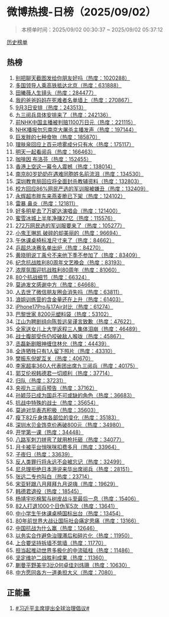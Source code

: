 <h1>
微博热搜-日榜（2025/09/02）
</h1>
<blockquote>
<p>
本榜单时间：2025/09/02 00:30:37 ~ 2025/09/02 05:37:12
</p>
</blockquote>
<p>
<a href="https://github.com/daifee/weibo-hot-search/tree/main/archives/daily">历史榜单</a>
</p>
<h2>
热榜
</h2>
<ol>

<li>
<a href="https://s.weibo.com/weibo?q=%23%E5%88%AB%E6%8A%8A%E8%81%8A%E5%A4%A9%E6%88%AA%E5%9B%BE%E5%8F%91%E7%BB%99%E4%BD%A0%E6%9C%8B%E5%8F%8B%E5%A5%BD%E5%90%97%23" target="weibo">
别把聊天截图发给你朋友好吗（热度：1020288）
</a>
</li>

<li>
<a href="https://s.weibo.com/weibo?q=%23%E5%A4%9A%E5%9B%BD%E9%A2%86%E5%AF%BC%E4%BA%BA%E4%B9%98%E9%AB%98%E9%93%81%E6%8A%B5%E8%BE%BE%E5%8C%97%E4%BA%AC%23" target="weibo">
多国领导人乘高铁抵达北京（热度：631888）
</a>
</li>

<li>
<a href="https://s.weibo.com/weibo?q=%23%E7%94%B0%E6%9B%A6%E8%96%87%E4%BA%BA%E7%94%9F%E9%95%9C%E5%A4%B4%23" target="weibo">
田曦薇人生镜头（热度：284477）
</a>
</li>

<li>
<a href="https://s.weibo.com/weibo?q=%23%E6%88%91%E7%9A%84%E7%88%B8%E7%88%B8%E5%A6%88%E5%A6%88%E5%9C%A8%E6%AD%BB%E9%9A%BE%E8%80%85%E5%90%8D%E5%8D%95%E5%A2%99%E4%B8%8A%23" target="weibo">
我的爸爸妈妈在死难者名单墙上（热度：270867）
</a>
</li>

<li>
<a href="https://s.weibo.com/weibo?q=%239%E6%9C%883%E6%97%A5%E5%AE%89%E6%8E%92%23" target="weibo">
9月3日安排（热度：243513）
</a>
</li>

<li>
<a href="https://s.weibo.com/weibo?q=%23%E4%B9%9D%E4%B8%89%E9%98%85%E5%85%B5%E5%85%B7%E4%BD%93%E5%AE%89%E6%8E%92%E6%9D%A5%E4%BA%86%23" target="weibo">
九三阅兵具体安排来了（热度：242136）
</a>
</li>

<li>
<a href="https://s.weibo.com/weibo?q=%23%E5%89%8DNHK%E4%B8%AD%E5%9B%BD%E4%B8%BB%E6%92%AD%E8%A2%AB%E5%88%A4%E8%B5%941100%E4%B8%87%E6%97%A5%E5%85%83%23" target="weibo">
前NHK中国主播被判赔1100万日元（热度：221115）
</a>
</li>

<li>
<a href="https://s.weibo.com/weibo?q=%23NHK%E6%92%AD%E6%8A%A5%E5%8B%BF%E5%BF%98%E5%8D%97%E4%BA%AC%E5%A4%A7%E5%B1%A0%E6%9D%80%E4%B8%BB%E6%92%AD%E5%8F%91%E5%A3%B0%23" target="weibo">
NHK播报勿忘南京大屠杀主播发声（热度：197144）
</a>
</li>

<li>
<a href="https://s.weibo.com/weibo?q=%23%E5%B7%A8%E5%8F%91%E8%83%96%E7%9A%84%E4%B8%83%E7%A7%8D%E9%A3%9F%E7%89%A9%23" target="weibo">
巨发胖的七种食物（热度：185870）
</a>
</li>

<li>
<a href="https://s.weibo.com/weibo?q=%23%E7%90%86%E8%82%A4%E6%B3%89%E5%9B%9E%E5%BA%94%E4%B8%8A%E7%99%BE%E5%85%83%E5%96%B7%E9%9B%BE%E6%88%90%E5%88%86%E5%8F%AA%E6%9C%89%E6%B0%B4%23" target="weibo">
理肤泉回应上百元喷雾成分只有水（热度：175117）
</a>
</li>

<li>
<a href="https://s.weibo.com/weibo?q=%23%E6%98%8E%E5%A4%A9%E4%B8%80%E8%B5%B7%E7%9C%8B%E9%98%85%E5%85%B5%23" target="weibo">
明天一起看阅兵（热度：166463）
</a>
</li>

<li>
<a href="https://s.weibo.com/weibo?q=%23%E5%92%96%E5%95%A1%E5%9B%A0%20%E5%B8%83%E6%B4%9B%E8%8A%AC%23" target="weibo">
咖啡因 布洛芬（热度：152455）
</a>
</li>

<li>
<a href="https://s.weibo.com/weibo?q=%23%E9%A6%99%E6%B8%AF%E4%B8%8A%E7%A9%BA%E8%BF%99%E4%B8%80%E5%B9%95%E4%BB%A4%E4%BA%BA%E9%9C%87%E6%92%BC%23" target="weibo">
香港上空这一幕令人震撼（热度：138014）
</a>
</li>

<li>
<a href="https://s.weibo.com/weibo?q=%23%E5%8D%97%E4%BA%AC80%E5%B2%81%E5%A5%B6%E5%A5%B6%E5%9C%A8%E9%81%87%E9%9A%BE%E5%90%8C%E8%83%9E%E5%A7%93%E5%90%8D%E5%89%8D%E6%B5%81%E6%B3%AA%23" target="weibo">
南京80岁奶奶在遇难同胞姓名前流泪（热度：134530）
</a>
</li>

<li>
<a href="https://s.weibo.com/weibo?q=%23%E6%B7%B1%E5%9C%B3%E6%95%99%E8%82%B2%E5%B1%80%E5%9B%9E%E5%BA%94%E5%B0%86%E5%85%A8%E9%9D%A2%E5%B0%81%E6%9D%80%E6%95%99%E8%BE%85%E8%B5%84%E6%96%99%23" target="weibo">
深圳教育局回应将全面封杀教辅资料（热度：132803）
</a>
</li>

<li>
<a href="https://s.weibo.com/weibo?q=%23%E6%A0%A1%E6%96%B9%E5%9B%9E%E5%BA%9486%25%E7%BD%91%E6%B0%91%E4%B8%A5%E9%80%89%E7%9A%84%E5%86%9B%E8%AE%AD%E6%9C%8D%E8%A2%AB%E5%AB%8C%E4%B8%91%23" target="weibo">
校方回应86%网民严选的军训服被嫌丑（热度：132409）
</a>
</li>

<li>
<a href="https://s.weibo.com/weibo?q=%23%E6%B0%B8%E8%BE%89%E8%B6%85%E5%B8%82%E8%83%96%E4%B8%9C%E6%9D%A5%E7%87%95%E9%BA%A6%E8%84%86%E5%B7%B2%E4%B8%8B%E6%9E%B6%23" target="weibo">
永辉超市胖东来燕麦脆已下架（热度：124102）
</a>
</li>

<li>
<a href="https://s.weibo.com/weibo?q=%23%E9%9B%B7%E6%9A%B4%20%E9%BC%BB%E7%82%8E%23" target="weibo">
雷暴 鼻炎（热度：121811）
</a>
</li>

<li>
<a href="https://s.weibo.com/weibo?q=%23%E5%A5%BD%E5%A4%9A%E6%98%8E%E6%98%9F%E5%8E%BB%E4%BA%86%E4%B8%87%E5%A6%AE%E8%BE%BE%E6%BC%94%E5%94%B1%E4%BC%9A%23" target="weibo">
好多明星去了万妮达演唱会（热度：121400）
</a>
</li>

<li>
<a href="https://s.weibo.com/weibo?q=%23%E8%9C%9C%E9%9B%AA%E5%86%B0%E5%9F%8E%E4%B8%8A%E5%8D%8A%E5%B9%B4%E5%87%80%E8%B5%9A27%E4%BA%BF%23" target="weibo">
蜜雪冰城上半年净赚27亿（热度：115576）
</a>
</li>

<li>
<a href="https://s.weibo.com/weibo?q=%23272%E4%B8%87%E7%BD%91%E6%B0%91%E9%80%89%E7%9A%84%E5%86%9B%E8%AE%AD%E6%9C%8D%E8%A6%81%E6%9D%A5%E4%BA%86%23" target="weibo">
272万网民选的军训服要来了（热度：105277）
</a>
</li>

<li>
<a href="https://s.weibo.com/weibo?q=%23%E5%B0%8F%E9%AC%BC%E7%8E%8B%E7%90%B3%E5%87%AF%20%E7%A0%B4%E7%A2%8E%E7%9A%84%E5%8D%B4%E7%BE%8E%E4%B8%BD%E7%9A%84%23" target="weibo">
小鬼王琳凯 破碎的却美丽的（热度：96694）
</a>
</li>

<li>
<a href="https://s.weibo.com/weibo?q=%23%E5%8D%88%E4%BC%91%E8%AF%BE%E6%A1%8C%E6%A4%85%E6%A0%87%E5%87%86%E5%B0%BA%E5%AF%B8%E6%9D%A5%E4%BA%86%23" target="weibo">
午休课桌椅标准尺寸来了（热度：84662）
</a>
</li>

<li>
<a href="https://s.weibo.com/weibo?q=%23%E4%B9%92%E8%B6%85%E6%80%BB%E5%86%B3%E8%B5%9B%E5%90%8D%E5%8D%95%E5%87%BA%E7%82%89%23" target="weibo">
乒超总决赛名单出炉（热度：84270）
</a>
</li>

<li>
<a href="https://s.weibo.com/weibo?q=%23%E9%BB%84%E6%99%93%E6%98%8E%E8%AF%B4%E4%B8%81%E7%A6%B9%E5%85%AE%E4%B8%8D%E6%9D%A5%E4%BB%96%E4%B8%8B%E5%AD%A3%E4%B8%8D%E5%8F%82%E5%8A%A0%E4%BA%86%23" target="weibo">
黄晓明说丁禹兮不来他下季不参加了（热度：83409）
</a>
</li>

<li>
<a href="https://s.weibo.com/weibo?q=%23%E7%BA%AA%E5%BF%B5%E6%8A%97%E6%88%98%E8%83%9C%E5%88%A980%E5%91%A8%E5%B9%B4%E6%96%87%E8%89%BA%E6%99%9A%E4%BC%9A%23" target="weibo">
纪念抗战胜利80周年文艺晚会（热度：83193）
</a>
</li>

<li>
<a href="https://s.weibo.com/weibo?q=%23%E6%B5%93%E5%8E%9A%E6%B0%9B%E5%9B%B4%E8%BF%8E%E6%8A%97%E6%88%98%E8%83%9C%E5%88%A980%E5%91%A8%E5%B9%B4%23" target="weibo">
浓厚氛围迎抗战胜利80周年（热度：81060）
</a>
</li>

<li>
<a href="https://s.weibo.com/weibo?q=%2380%E4%B8%AA%E6%8A%97%E6%88%98%E7%BB%86%E8%8A%82%23" target="weibo">
80个抗战细节（热度：66324）
</a>
</li>

<li>
<a href="https://s.weibo.com/weibo?q=%23%E8%8E%AB%E8%BF%AA%E5%8F%91%E6%96%87%E6%84%9F%E8%B0%A2%E4%B8%AD%E6%96%B9%23" target="weibo">
莫迪发文感谢中方（热度：64668）
</a>
</li>

<li>
<a href="https://s.weibo.com/weibo?q=%23%E4%BA%BA%E5%8E%BB%E4%B8%96%E4%BA%86%E5%BE%AE%E4%BF%A1%E6%9C%8B%E5%8F%8B%E5%9C%88%E4%BC%9A%E6%B6%88%E5%A4%B1%E5%90%97%23" target="weibo">
人去世了微信朋友圈会消失吗（热度：63811）
</a>
</li>

<li>
<a href="https://s.weibo.com/weibo?q=%23%E6%B5%AA%E5%A7%90%E8%AE%AD%E7%BB%83%E8%90%A5%E7%9A%84%E5%90%AB%E9%87%91%E9%87%8F%E8%BF%98%E5%9C%A8%E4%B8%8A%E5%8D%87%23" target="weibo">
浪姐训练营的含金量还在上升（热度：61403）
</a>
</li>

<li>
<a href="https://s.weibo.com/weibo?q=%23iPhone17Pro%E4%B8%8E17Air%E5%AF%B9%E6%AF%94%23" target="weibo">
iPhone17Pro与17Air对比（热度：61274）
</a>
</li>

<li>
<a href="https://s.weibo.com/weibo?q=%23%E5%B7%B4%E9%BB%8E%E4%B8%96%E5%AE%B6%208200%E5%85%83%E5%A1%91%E6%96%99%E8%A2%8B%23" target="weibo">
巴黎世家 8200元塑料袋（热度：53102）
</a>
</li>

<li>
<a href="https://s.weibo.com/weibo?q=%23%E6%B1%9F%E5%B1%B1%E4%B8%BA%E8%81%98%E5%89%A7%E7%BB%84%E5%90%91%E9%99%88%E5%93%B2%E8%BF%9C%E5%90%B4%E8%B0%A8%E8%A8%80%E8%87%B4%E6%AD%89%23" target="weibo">
江山为聘剧组向陈哲远吴谨言致歉（热度：47622）
</a>
</li>

<li>
<a href="https://s.weibo.com/weibo?q=%23%E5%85%A8%E5%AE%B6%E9%80%81%E5%A5%B3%E5%84%BF%E4%B8%8A%E5%A4%A7%E5%AD%A6%E8%BF%94%E7%A8%8B%E4%B8%89%E4%BA%BA%E9%9B%86%E4%BD%93%E6%B3%AA%E5%B4%A9%23" target="weibo">
全家送女儿上大学返程三人集体泪崩（热度：46489）
</a>
</li>

<li>
<a href="https://s.weibo.com/weibo?q=%23%E6%88%98%E5%A3%AB%E8%85%B9%E9%83%A8%E5%8F%97%E4%BC%A4%E4%BB%8D%E5%92%AC%E7%A0%B4%E6%95%8C%E4%BA%BA%E5%96%89%E5%92%99%23" target="weibo">
战士腹部受伤仍咬破敌人喉咙（热度：45867）
</a>
</li>

<li>
<a href="https://s.weibo.com/weibo?q=%23%E4%B8%9E%E7%A3%8A%E6%96%B0%E5%89%A7%E7%9C%BC%E7%A5%9E%E7%BC%A0%E4%BD%8F%E6%9E%97%E5%85%81%23" target="weibo">
丞磊新剧眼神缠住林允（热度：44439）
</a>
</li>

<li>
<a href="https://s.weibo.com/weibo?q=%23%E5%85%A8%E8%BF%9E%E7%89%BA%E7%89%B2%E5%8F%AA%E6%9C%891%E4%BA%BA%E7%95%99%E4%B8%8B%E7%85%A7%E7%89%87%23" target="weibo">
全连牺牲只有1人留下照片（热度：43310）
</a>
</li>

<li>
<a href="https://s.weibo.com/weibo?q=%23%E6%A8%8A%E6%8C%AF%E4%B8%9C%E5%80%AA%E5%A6%AE%E4%BA%92%E5%85%B3%23" target="weibo">
樊振东倪妮互关（热度：40670）
</a>
</li>

<li>
<a href="https://s.weibo.com/weibo?q=%23%E6%9D%8E%E5%AE%B6%E8%B6%85%E7%8E%87360%E4%BA%BA%E4%BB%A3%E8%A1%A8%E5%9B%A2%E5%87%BA%E5%B8%AD%E4%B9%9D%E4%B8%89%E9%98%85%E5%85%B5%23" target="weibo">
李家超率360人代表团出席九三阅兵（热度：40175）
</a>
</li>

<li>
<a href="https://s.weibo.com/weibo?q=%23%E9%83%AD%E8%89%BE%E4%BC%A6%E7%A5%9D%E9%9F%A9%E5%BE%B7%E5%90%9B%E4%B8%80%E5%88%87%E9%A1%BA%E5%88%A9%23" target="weibo">
郭艾伦祝韩德君一切顺利（热度：37714）
</a>
</li>

<li>
<a href="https://s.weibo.com/weibo?q=%23%E5%BD%92%E9%98%9F%23" target="weibo">
归队（热度：37231）
</a>
</li>

<li>
<a href="https://s.weibo.com/weibo?q=%23%E5%A4%AE%E8%A7%86%E4%B9%9D%E4%B8%89%E9%98%85%E5%85%B5%E9%A2%84%E5%91%8A%23" target="weibo">
央视九三阅兵预告（热度：37162）
</a>
</li>

<li>
<a href="https://s.weibo.com/weibo?q=%23%E5%AD%99%E9%A2%96%E8%8E%8E%E5%B7%B2%E6%88%90%E4%B8%BA%E5%9B%BD%E4%B9%92%E4%B8%8D%E5%8F%AF%E6%88%96%E7%BC%BA%E7%9A%84%E8%A7%92%E8%89%B2%23" target="weibo">
孙颖莎已成为国乒不可或缺的角色（热度：36683）
</a>
</li>

<li>
<a href="https://s.weibo.com/weibo?q=%23%E6%8A%97%E6%88%98%E4%B8%AD%E7%89%B9%E6%AE%8A%E7%9A%84%E6%88%98%E5%A3%AB%23" target="weibo">
抗战中特殊的战士（热度：35654）
</a>
</li>

<li>
<a href="https://s.weibo.com/weibo?q=%23%E8%8E%AB%E8%BF%AA%E5%AF%B9%E5%8D%8E%E8%A1%A8%E6%80%81%E7%A7%AF%E6%9E%81%23" target="weibo">
莫迪对华表态积极（热度：35603）
</a>
</li>

<li>
<a href="https://s.weibo.com/weibo?q=%23%E7%98%A6%E4%B8%8B82%E6%96%A4%E8%BA%AB%E4%BD%93%E5%90%84%E9%83%A8%E4%BD%8D%E7%9A%84%E5%8F%98%E5%8C%96%23" target="weibo">
瘦下82斤身体各部位的变化（热度：35183）
</a>
</li>

<li>
<a href="https://s.weibo.com/weibo?q=%23%E6%B7%B1%E5%9C%B3%E6%B0%B4%E8%B4%9D%E9%87%91%E9%A5%B0%E5%85%8B%E4%BB%B7%E5%86%8D%E7%A0%B4800%E5%85%83%23" target="weibo">
深圳水贝金饰克价再破800元（热度：34980）
</a>
</li>

<li>
<a href="https://s.weibo.com/weibo?q=%23%E5%BC%80%E5%AD%A6%E7%AC%AC%E4%B8%80%E8%AF%BE%23" target="weibo">
开学第一课（热度：34448）
</a>
</li>

<li>
<a href="https://s.weibo.com/weibo?q=%23%E5%85%AB%E8%B7%AF%E5%86%9B%E5%88%BA%E5%88%80%E6%8B%BC%E5%BC%AF%E4%BA%86%E5%B0%B1%E7%94%A8%E6%9E%AA%E6%89%98%E7%A0%B8%23" target="weibo">
八路军刺刀拼弯了就用枪托砸（热度：34077）
</a>
</li>

<li>
<a href="https://s.weibo.com/weibo?q=%23%E6%9C%88%E5%8D%A1%E8%A2%AB%E5%B9%B3%E5%8F%B0%E6%82%84%E5%92%AA%E5%92%AA%E6%89%A3%E8%B4%B9%E5%A4%9A%E6%9C%88%23" target="weibo">
月卡被平台悄咪咪扣费多月（热度：33964）
</a>
</li>

<li>
<a href="https://s.weibo.com/weibo?q=%23%E5%AD%90%E5%A4%9C%E5%BD%92%23" target="weibo">
子夜归（热度：33639）
</a>
</li>

<li>
<a href="https://s.weibo.com/weibo?q=%23%E5%8F%8D%E4%BA%BA%E7%B1%BB%E7%BD%AA%E8%A1%8C%E5%B0%86%E6%B0%B8%E8%BF%9C%E4%B8%8D%E4%BC%9A%E8%A2%AB%E5%BF%98%E8%AE%B0%23" target="weibo">
反人类罪行将永远不会被忘记（热度：32499）
</a>
</li>

<li>
<a href="https://s.weibo.com/weibo?q=%23%E5%B0%BC%E6%80%BB%E7%90%86%E6%8B%92%E7%BB%9D%E6%97%A5%E6%9C%AC%E6%B8%B8%E8%AF%B4%E6%9D%A5%E5%8D%8E%E5%87%BA%E5%B8%AD%E9%98%85%E5%85%B5%23" target="weibo">
尼总理拒绝日本游说来华出席阅兵（热度：28151）
</a>
</li>

<li>
<a href="https://s.weibo.com/weibo?q=%23%E5%BC%A0%E8%BF%9C%E4%BA%8C%E4%B8%93%E4%B9%9F%E5%8F%AB%E7%99%BD%23" target="weibo">
张远二专也叫白（热度：23714）
</a>
</li>

<li>
<a href="https://s.weibo.com/weibo?q=%23%E5%AE%8B%E4%BA%9A%E8%BD%A9%E8%B7%9F%E5%85%AB%E6%9C%88%E6%8B%9C%E6%8B%9C%E4%B9%9D%E6%9C%88%E8%AF%B4%E5%97%A8%23" target="weibo">
宋亚轩跟八月拜拜九月说嗨（热度：19629）
</a>
</li>

<li>
<a href="https://s.weibo.com/weibo?q=%23%E9%9F%A9%E5%BE%B7%E5%90%9B%E9%80%80%E5%BD%B9%23" target="weibo">
韩德君退役（热度：18545）
</a>
</li>

<li>
<a href="https://s.weibo.com/weibo?q=%23%E6%9D%A8%E9%9D%96%E5%AE%87%E5%90%83%E6%A3%89%E7%B5%AE%E4%B8%8E%E6%A0%91%E7%9A%AE%E6%88%98%E6%96%97%E8%87%B3%E6%9C%80%E5%90%8E%E4%B8%80%E6%81%AF%23" target="weibo">
杨靖宇吃棉絮与树皮战斗至最后一息（热度：15406）
</a>
</li>

<li>
<a href="https://s.weibo.com/weibo?q=%2382%E4%BA%BA%E6%89%93%E9%80%801000%E4%B8%AA%E6%97%A5%E4%BC%AA%E5%86%9B5%E6%AC%A1%23" target="weibo">
82人打退1000个日伪军5次（热度：13641）
</a>
</li>

<li>
<a href="https://s.weibo.com/weibo?q=%23%E4%B8%AD%E5%B0%8F%E5%AD%A6%E7%94%9F%E5%8D%88%E4%BC%91%E8%AF%BE%E6%A1%8C%E6%A4%85%E5%9B%BD%E6%A0%87%E5%87%BA%E5%8F%B0%23" target="weibo">
中小学生午休课桌椅国标出台（热度：13454）
</a>
</li>

<li>
<a href="https://s.weibo.com/weibo?q=%2380%E5%B9%B4%E5%89%8D%E4%B8%96%E7%95%8C%E5%A4%A7%E6%88%98%E8%AE%A9%E5%9B%BD%E9%99%85%E7%A4%BE%E4%BC%9A%E7%97%9B%E5%AE%9A%E6%80%9D%E7%97%9B%23" target="weibo">
80年前世界大战让国际社会痛定思痛（热度：13166）
</a>
</li>

<li>
<a href="https://s.weibo.com/weibo?q=%23%E4%B8%AD%E5%9B%BD%E6%8A%97%E6%88%98%E4%B8%BA%E4%BB%80%E4%B9%88%E8%B5%A2%23" target="weibo">
中国抗战为什么赢（热度：12646）
</a>
</li>

<li>
<a href="https://s.weibo.com/weibo?q=%23%E4%BB%A5%E5%8A%A1%E5%AE%9E%E5%90%88%E4%BD%9C%E9%81%BF%E5%85%8D%E6%B2%BB%E7%90%86%E6%BB%9E%E5%90%8E%E5%92%8C%E7%A2%8E%E7%89%87%E5%8C%96%23" target="weibo">
以务实合作避免治理滞后和碎片化（热度：11950）
</a>
</li>

<li>
<a href="https://s.weibo.com/weibo?q=%23%E4%B8%8A%E5%90%88%E8%A6%81%E5%9D%9A%E6%8C%81%E6%8B%86%E5%A2%99%E4%B8%8D%E7%AD%91%E5%A2%99%23" target="weibo">
上合要坚持拆墙不筑墙（热度：11770）
</a>
</li>

<li>
<a href="https://s.weibo.com/weibo?q=%23%E6%8B%85%E5%BD%93%E8%B5%B7%E6%8E%A8%E5%8A%A8%E4%B8%96%E7%95%8C%E5%A4%9A%E6%9E%81%E5%8C%96%E7%9A%84%E4%B8%AD%E6%B5%81%E7%A0%A5%E6%9F%B1%23" target="weibo">
担当起推动世界多极化的中流砥柱（热度：11486）
</a>
</li>

<li>
<a href="https://s.weibo.com/weibo?q=%23%E5%9D%9A%E5%AE%9A%E7%BB%B4%E6%8A%A4%E4%BA%8C%E6%88%98%E8%83%9C%E5%88%A9%E6%88%90%E6%9E%9C%23" target="weibo">
坚定维护二战胜利成果（热度：11360）
</a>
</li>

<li>
<a href="https://s.weibo.com/weibo?q=%23%E8%92%AF%E6%9B%BC%E5%B9%B3%E9%87%8E%E7%BE%8E%E5%AE%873%E6%AF%940%E4%BD%95%E5%8D%93%E4%BD%B3%E5%88%98%E7%82%9C%E7%8F%8A%23" target="weibo">
蒯曼平野美宇3比0何卓佳刘炜珊（热度：10630）
</a>
</li>

<li>
<a href="https://s.weibo.com/weibo?q=%23%E4%B8%AD%E6%96%B9%E6%84%BF%E5%90%8C%E5%90%84%E6%96%B9%E4%B8%80%E9%81%93%E5%8B%87%E6%8B%85%E5%A4%A7%E4%B9%89%23" target="weibo">
中方愿同各方一道勇担大义（热度：7080）
</a>
</li>

</ol>
<h2>
正能量
</h2>
<ol>

<li>
<a href="https://s.weibo.com/weibo?q=%23%23%E4%B9%A0%E8%BF%91%E5%B9%B3%E4%B8%BB%E5%B8%AD%E6%8F%90%E5%87%BA%E5%85%A8%E7%90%83%E6%B2%BB%E7%90%86%E5%80%A1%E8%AE%AE%23%23" target="weibo">
#习近平主席提出全球治理倡议#
</a>
</li>

</ol>